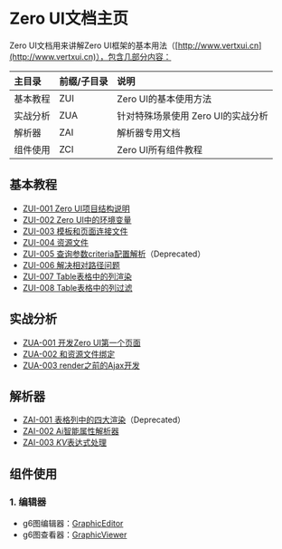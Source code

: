 # Zero UI文档主页

Zero UI文档用来讲解Zero UI框架的基本用法（[http://www.vertxui.cn](http://www.vertxui.cn)），包含几部分内容：

| 主目录 | 前缀/子目录 | 说明 |
| :--- | :--- | :--- |
| 基本教程 | ZUI | Zero UI的基本使用方法 |
| 实战分析 | ZUA | 针对特殊场景使用 Zero UI的实战分析 |
| 解析器 | ZAI | 解析器专用文档 |
| 组件使用 | ZCI | Zero UI所有组件教程 |

## 基本教程

* [ZUI-001 Zero UI项目结构说明](/zero-ui/1-zero-ui-guide/zui-001-zero-uixiang-mu-jie-gou-shuo-ming.html)
* [ZUI-002 Zero UI中的环境变量](/zero-ui/1-zero-ui-guide/zui-002-zero-uizhong-de-huan-jing-bian-liang.html)
* [ZUI-003 模板和页面连接文件](/zero-ui/1-zero-ui-guide/zui-003-mo-ban-he-ye-mian-lian-jie-wen-jian.html)
* [ZUI-004 资源文件](/zero-ui/1-zero-ui-guide/zui-004-zi-yuan-wen-jian.html)
* [ZUI-005 查询参数criteria配置解析](/zero-ui/1-zero-ui-guide/zui-005-cha-xun-can-shu-criteria-pei-zhi-jie-xi.html)（Deprecated）
* [ZUI-006 解决相对路径问题](/zero-ui/1-zero-ui-guide/zui-006-jie-jue-xiang-dui-lu-jing-wen-ti.html)
* [ZUI-007 Table表格中的列渲染](/zero-ui/1-zero-ui-guide/zui-007-tablebiao-ge-zhong-de-lie-xuan-ran.html)
* [ZUI-008 Table表格中的列过滤](/zero-ui/1-zero-ui-guide/zui-008-tablebiao-ge-zhong-de-lie-guo-lv.html)

## 实战分析

* [ZUA-001 开发Zero UI第一个页面](/zero-ui/4-zero-ui-event/zua-001-kai-fa-zero-ui-di-yi-ge-ye-mian.html)
* [ZUA-002 和资源文件绑定](/zero-ui/4-zero-ui-event/zua-002-he-zi-yuan-wen-jian-bang-ding.html)
* [ZUA-003 render之前的Ajax开发](/zero-ui/4-zero-ui-event/zua-003-renderzhi-qian-de-ajax-kai-fa.html)

## 解析器

* [ZAI-001 表格列中的四大渲染](/zero-ui/5-zero-ui-attribute-analyzer/zai-001-biao-ge-lie-zhong-de-si-da-xuan-ran.html)（Deprecated）
* [ZAI-002 Ai智能属性解析器](/zero-ui/5-zero-ui-attribute-analyzer/zai-002-aizhi-neng-shu-xing-jie-xi-qi.html)
* [ZAI-003 $KV$表达式处理](/zero-ui/5-zero-ui-attribute-analyzer/zai-003-kvbiao-da-shi-chu-li.html)

## 组件使用

### 1. 编辑器

* g6图编辑器：[GraphicEditor](/zero-ui/6-zero-uizu-jian-shuo-ming/bian-ji-qi-pian/graphiceditor.md)
* g6图查看器：[GraphicViewer](/zero-ui/6-zero-uizu-jian-shuo-ming/bian-ji-qi-pian/graphicviewer.md)



